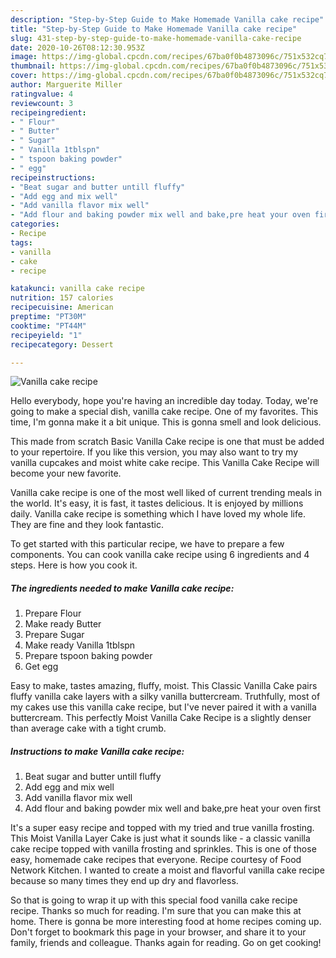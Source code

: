 ```yaml
---
description: "Step-by-Step Guide to Make Homemade Vanilla cake recipe"
title: "Step-by-Step Guide to Make Homemade Vanilla cake recipe"
slug: 431-step-by-step-guide-to-make-homemade-vanilla-cake-recipe
date: 2020-10-26T08:12:30.953Z
image: https://img-global.cpcdn.com/recipes/67ba0f0b4873096c/751x532cq70/vanilla-cake-recipe-recipe-main-photo.jpg
thumbnail: https://img-global.cpcdn.com/recipes/67ba0f0b4873096c/751x532cq70/vanilla-cake-recipe-recipe-main-photo.jpg
cover: https://img-global.cpcdn.com/recipes/67ba0f0b4873096c/751x532cq70/vanilla-cake-recipe-recipe-main-photo.jpg
author: Marguerite Miller
ratingvalue: 4
reviewcount: 3
recipeingredient:
- " Flour"
- " Butter"
- " Sugar"
- " Vanilla 1tblspn"
- " tspoon baking powder"
- " egg"
recipeinstructions:
- "Beat sugar and butter untill fluffy"
- "Add egg and mix well"
- "Add vanilla flavor mix well"
- "Add flour and baking powder mix well and bake,pre heat your oven first"
categories:
- Recipe
tags:
- vanilla
- cake
- recipe

katakunci: vanilla cake recipe 
nutrition: 157 calories
recipecuisine: American
preptime: "PT30M"
cooktime: "PT44M"
recipeyield: "1"
recipecategory: Dessert

---
```



![Vanilla cake recipe](https://img-global.cpcdn.com/recipes/67ba0f0b4873096c/751x532cq70/vanilla-cake-recipe-recipe-main-photo.jpg)

Hello everybody, hope you're having an incredible day today. Today, we're going to make a special dish, vanilla cake recipe. One of my favorites. This time, I'm gonna make it a bit unique. This is gonna smell and look delicious.

This made from scratch Basic Vanilla Cake recipe is one that must be added to your repertoire. If you like this version, you may also want to try my vanilla cupcakes and moist white cake recipe. This Vanilla Cake Recipe will become your new favorite.

Vanilla cake recipe is one of the most well liked of current trending meals in the world. It's easy, it is fast, it tastes delicious. It is enjoyed by millions daily. Vanilla cake recipe is something which I have loved my whole life. They are fine and they look fantastic.


To get started with this particular recipe, we have to prepare a few components. You can cook vanilla cake recipe using 6 ingredients and 4 steps. Here is how you cook it.

<!--inarticleads1-->

##### The ingredients needed to make Vanilla cake recipe:

1. Prepare  Flour
1. Make ready  Butter
1. Prepare  Sugar
1. Make ready  Vanilla 1tblspn
1. Prepare  tspoon baking powder
1. Get  egg


Easy to make, tastes amazing, fluffy, moist. This Classic Vanilla Cake pairs fluffy vanilla cake layers with a silky vanilla buttercream. Truthfully, most of my cakes use this vanilla cake recipe, but I&#39;ve never paired it with a vanilla buttercream. This perfectly Moist Vanilla Cake Recipe is a slightly denser than average cake with a tight crumb. 

<!--inarticleads2-->

##### Instructions to make Vanilla cake recipe:

1. Beat sugar and butter untill fluffy
1. Add egg and mix well
1. Add vanilla flavor mix well
1. Add flour and baking powder mix well and bake,pre heat your oven first


It&#39;s a super easy recipe and topped with my tried and true vanilla frosting. This Moist Vanilla Layer Cake is just what it sounds like - a classic vanilla cake recipe topped with vanilla frosting and sprinkles. This is one of those easy, homemade cake recipes that everyone. Recipe courtesy of Food Network Kitchen. I wanted to create a moist and flavorful vanilla cake recipe because so many times they end up dry and flavorless. 

So that is going to wrap it up with this special food vanilla cake recipe recipe. Thanks so much for reading. I'm sure that you can make this at home. There is gonna be more interesting food at home recipes coming up. Don't forget to bookmark this page in your browser, and share it to your family, friends and colleague. Thanks again for reading. Go on get cooking!
